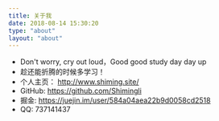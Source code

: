 ```yaml
---
title: 关于我
date: 2018-08-14 15:30:20
type: "about"
layout: "about"
---
```

* Don't worry, cry out loud，Good good study day day up
* 趁还能折腾的时候多学习！
* 个人主页： http://www.shiming.site/
* GitHub:  https://github.com/Shimingli
* 掘金: https://juejin.im/user/584a04aea22b9d0058cd2518
* QQ: 737141437 